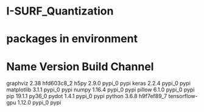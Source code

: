 # I-SURF_Quantization

# packages in environment
# Name                    Version                   Build  Channel
graphviz                  2.38                 hfd603c8_2
h5py                      2.9.0                    pypi_0    pypi
keras                     2.2.4                    pypi_0    pypi
matplotlib                3.1.1                    pypi_0    pypi
numpy                     1.16.4                   pypi_0    pypi
pillow                    6.1.0                    pypi_0    pypi
pip                       19.1.1                   py36_0
pydot                     1.4.1                    pypi_0    pypi
python                    3.6.8                h9f7ef89_7
tensorflow-gpu            1.12.0                   pypi_0    pypi
